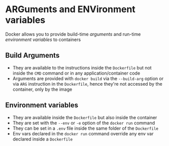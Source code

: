 # ARGuments and ENVironment variables

Docker allows you to provide build-time *arguments* and run-time *environment variables* to containers

## Build Arguments

- They are available to the instructions inside the `Dockerfile` but not inside the `CMD` command or in any application/container code
- Arguments are provided with `docker build` via the `--build-arg` option or via `ARG` instruction in the `Dockerfile`, hence they're not accessed by the container, only by the image

## Environment variables

- They are available inside the `Dockerfile` but also inside the container
- They are set with the `--env` or `-e` option of the `docker run` command
- They can be set in a `.env` file inside the same folder of the `Dockerfile`
- Env vars declared in the `docker run` command override any env var declared inside a `Dockerfile`
